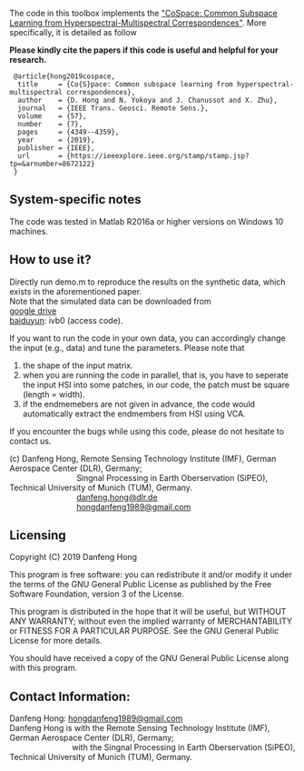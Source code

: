 The code in this toolbox implements the ["CoSpace: Common Subspace Learning from Hyperspectral-Multispectral Correspondences"](https://ieeexplore.ieee.org/document/8672122).
More specifically, it is detailed as follow

**Please kindly cite the papers if this code is useful and helpful for your research.**

     @article{hong2019cospace,
      title     = {Co{S}pace: Common subspace learning from hyperspectral-multispectral correspondences},
      author    = {D. Hong and N. Yokoya and J. Chanussot and X. Zhu},
      journal   = {IEEE Trans. Geosci. Remote Sens.}, 
      volume    = {57},
      number    = {7},
      pages     = {4349--4359},
      year      = {2019},
      publisher = {IEEE},
      url       = {https://ieeexplore.ieee.org/stamp/stamp.jsp?tp=&arnumber=8672122}
     }


System-specific notes
---------------------
The code was tested in Matlab R2016a or higher versions on Windows 10 machines.

How to use it?
---------------------

Directly run demo.m to reproduce the results on the synthetic data, which exists in the aforementioned paper.  
Note that the simulated data can be downloaded from  
[google drive](https://drive.google.com/open?id=1r1a6hP8fkwnMFGG2ATG5PM_I3gHVG-3U)  
[baiduyun](https://pan.baidu.com/s/1ABbWgkEkzp2Q02yjeYjxvw): ivb0 (access code).

If you want to run the code in your own data, you can accordingly change the input (e.g., data) and tune the parameters.
Please note that 
1) the shape of the input matrix.
2) when you are running the code in parallel, that is, you have to seperate the input HSI into some patches,
in our code, the patch must be square (length = width).
3) if the endmemebers are not given in advance, the code would automatically extract the endmembers from HSI using VCA.

If you encounter the bugs while using this code, please do not hesitate to contact us.

(c) Danfeng Hong, Remote Sensing Technology Institute (IMF), German Aerospace Center (DLR), Germany; <br>
&nbsp; &nbsp; &nbsp; &nbsp; &nbsp; &nbsp; &nbsp; &nbsp; &nbsp; &nbsp; &nbsp; &nbsp; &nbsp; &nbsp; &nbsp; Singnal Processing in Earth Oberservation (SiPEO), Technical University of Munich (TUM), Germany.<br>
&nbsp; &nbsp; &nbsp; &nbsp; &nbsp; &nbsp; &nbsp; &nbsp; &nbsp; &nbsp; &nbsp; &nbsp; &nbsp; &nbsp; &nbsp; danfeng.hong@dlr.de      
&nbsp; &nbsp; &nbsp; &nbsp; &nbsp; &nbsp; &nbsp; &nbsp; &nbsp; &nbsp; &nbsp; &nbsp; &nbsp; &nbsp; &nbsp; hongdanfeng1989@gmail.com

Licensing
---------

Copyright (C) 2019 Danfeng Hong

This program is free software: you can redistribute it and/or modify it under the terms of the GNU General Public License as published by the Free Software Foundation, version 3 of the License.

This program is distributed in the hope that it will be useful, but WITHOUT ANY WARRANTY; without even the implied warranty of MERCHANTABILITY or FITNESS FOR A PARTICULAR PURPOSE. See the GNU General Public License for more details.

You should have received a copy of the GNU General Public License along with this program.

Contact Information:
--------------------

Danfeng Hong: hongdanfeng1989@gmail.com<br>
Danfeng Hong is with the Remote Sensing Technology Institute (IMF), German Aerospace Center (DLR), Germany; <br>
&nbsp; &nbsp; &nbsp; &nbsp; &nbsp; &nbsp; &nbsp; &nbsp; &nbsp; &nbsp; &nbsp; &nbsp; &nbsp; &nbsp; with the Singnal Processing in Earth Oberservation (SiPEO), Technical University of Munich (TUM), Germany. 
